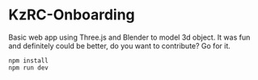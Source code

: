# KzRC-Onboarding

Basic web app using Three.js and Blender to model 3d object. It was fun and definitely could be better, do you want to contribute? Go for it.

```
npm install
npm run dev
```
